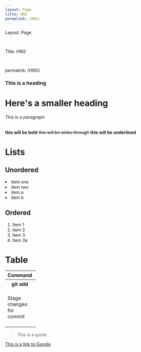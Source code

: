 ```yaml
---
layout: Page
title: HM2
permalink: /HM2/
---
```


Layout: Page

&nbsp;

Title: HM2

&nbsp;

permalink: /HM2/
<html>
<h3>This is a heading</h3>
<h1>Here's a smaller heading</h1>
<h6>This is a paragraph</h6>
<p><b>this will be bold</b> <strike>this will be strike through</strike> <b>this will be underlined</b></p>
<h1>Lists</h1>
<h2>Unordered</h2>
<li>item one</li>
<li>item two</li>
<li>item a</li>
<li>item b</li>
  
  <h2>Ordered</h2>
  <ol>
  <li>Item 1</li>
  <li>Item 2</li>
  <li>Item 3</li>
  <li>Item 3a</li>
  </ol>

  <h1>Table</h1>
  <table style="width:100">
    <tr>
      <th>Command</th>
      <th>Description</th>
    </tr>
    <tr>
      <th>git add</th>
      <th>git commit</th>
      <th>git push</th>
    </tr>
    <tr>
      <td>Stage changes for commit</td>
      <td>Record changes to the repository</td>
      <td>Upload local repository content to a remote repository</td>
    </tr>
  </table>
  <blockquote>This is a quote</blockquote>
  <p><a href="https://www.google.com">This is a link to Google</a></p>
  </html>
